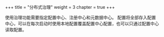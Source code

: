 +++
title = "分布式治理"
weight = 3
chapter = true
+++

使用治理功能需要指定配置中心、注册中心和元数据中心。
配置将全部存入配置中心，可以在每次启动时使用本地配置覆盖配置中心配置，也可以只通过配置中心读取配置。
